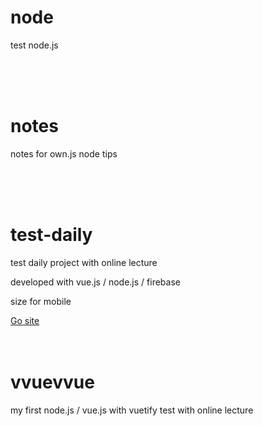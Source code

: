 # node

<p>test node.js</p>


<br/>
<br/>
<br/>

# notes

<p>notes for own.js node tips</p>


<br/>
<br/>
<br/>

# test-daily

<p>test daily project with online lecture</p>
<p>developed with vue.js / node.js / firebase</p>
<p>size for mobile</p>
<a href="https://my-daily-384f1.web.app/">
  <span>Go site</span>
</a>

<br/>
<br/>
<br/>


# vvuevvue

<p>my first node.js / vue.js with vuetify test with online lecture</p>
